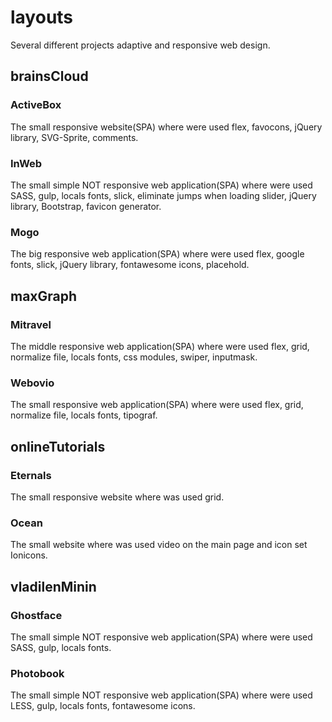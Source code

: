 # layouts
Several different projects adaptive and responsive web design.

## brainsCloud
### ActiveBox
The small responsive website(SPA) where were used flex, favocons, jQuery library, SVG-Sprite, comments.

### InWeb
The small simple NOT responsive web application(SPA) where were used SASS, gulp, locals fonts, slick, eliminate jumps when loading slider, jQuery library, Bootstrap, favicon generator.

### Mogo
The big responsive web application(SPA) where were used flex, google fonts, slick, jQuery library, fontawesome icons, placehold.

## maxGraph
### Mitravel
The middle responsive web application(SPA) where were used flex, grid, normalize file, locals fonts, css modules, swiper, inputmask.

### Webovio 
The small responsive web application(SPA) where were used flex, grid, normalize file, locals fonts, tipograf.

## onlineTutorials
### Eternals
The small responsive website where was used grid.

### Ocean
The small website where was used video on the main page and icon set Ionicons.

## vladilenMinin
### Ghostface
The small simple NOT responsive web application(SPA) where were used SASS, gulp, locals fonts.

### Photobook
The small simple NOT responsive web application(SPA) where were used LESS, gulp, locals fonts, fontawesome icons.
